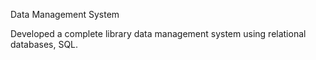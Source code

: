Data Management System

Developed a complete library data management system using relational databases, SQL.
